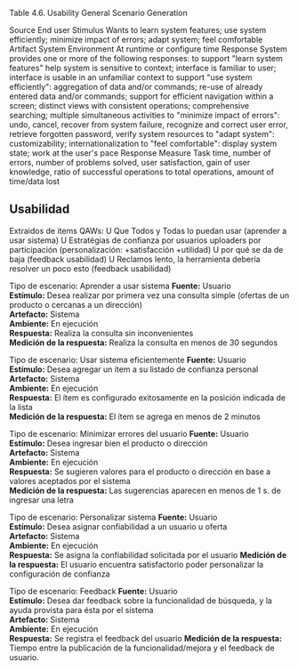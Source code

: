 Table 4.6. Usability General Scenario Generation

Source				End user
Stimulus			Wants to 
						learn system features; use system efficiently; minimize impact of errors; adapt system; feel comfortable
Artifact			System
Environment			At runtime or configure time
Response			System provides one or more of the following responses:
						to support "learn system features"
							help system is sensitive to context; interface is familiar to user; interface is usable in an unfamiliar context
						to support "use system efficiently":
							aggregation of data and/or commands; re-use of already entered data and/or commands; support for efficient navigation within a screen; distinct views with consistent operations; comprehensive searching; multiple simultaneous activities
						to "minimize impact of errors":
							undo, cancel, recover from system failure, recognize and correct user error, retrieve forgotten password, verify system resources
						to "adapt system":
							customizability; internationalization
						to "feel comfortable":
							display system state; work at the user's pace
Response Measure	Task time, number of errors, number of problems solved, user satisfaction, gain of user knowledge, ratio of successful operations to total operations, amount of time/data lost

Usabilidad
----------
Extraidos de items QAWs:
U Que Todos  y Todas lo puedan usar (aprender a usar sistema)
U Estratégias de confianza por usuarios uploaders por participación (personalización: +satisfacción +utilidad)
U por qué se da de baja (feedback usabilidad)
U Reclamos lento, la herramienta debería resolver un poco esto (feedback usabilidad)

Tipo de escenario: Aprender a usar sistema
**Fuente:** Usuario  
**Estímulo:** Desea realizar por primera vez una consulta simple (ofertas de un producto o cercanas a un dirección)  
**Artefacto:** Sistema  
**Ambiente:** En ejecución  
**Respuesta:** Realiza la consulta sin inconvenientes  
**Medición de la respuesta:** Realiza la consulta en menos de 30 segundos  

Tipo de escenario: Usar sistema eficientemente
**Fuente:** Usuario  
**Estímulo:** Desea agregar un ítem a su listado de confianza personal  
**Artefacto:** Sistema  
**Ambiente:** En ejecución  
**Respuesta:** El ítem es configurado exitosamente en la posición indicada de la lista  
**Medición de la respuesta:** El ítem se agrega en menos de 2 minutos

Tipo de escenario: Minimizar errores del usuario
**Fuente:** Usuario  
**Estímulo:** Desea ingresar bien el producto o dirección  
**Artefacto:** Sistema  
**Ambiente:** En ejecución  
**Respuesta:** Se sugieren valores para el producto o dirección en base a valores aceptados por el sistema   
**Medición de la respuesta:** Las sugerencias aparecen en menos de 1 s. de ingresar una letra

Tipo de escenario: Personalizar sistema
**Fuente:** Usuario  
**Estímulo:** Desea asignar confiabilidad a un usuario u oferta  
**Artefacto:** Sistema  
**Ambiente:** En ejecución  
**Respuesta:** Se asigna la confiabilidad solicitada por el usuario
**Medición de la respuesta:** El usuario encuentra satisfactorio poder personalizar la configuración de confianza

Tipo de escenario: Feedback
**Fuente:** Usuario  
**Estímulo:** Desea dar feedback sobre la funcionalidad de búsqueda, y la ayuda provista para ésta por el sistema  
**Artefacto:** Sistema  
**Ambiente:** En ejecución  
**Respuesta:** Se registra el feedback del usuario
**Medición de la respuesta:** Tiempo entre la publicación de la funcionalidad/mejora y el feedback de usuario.

